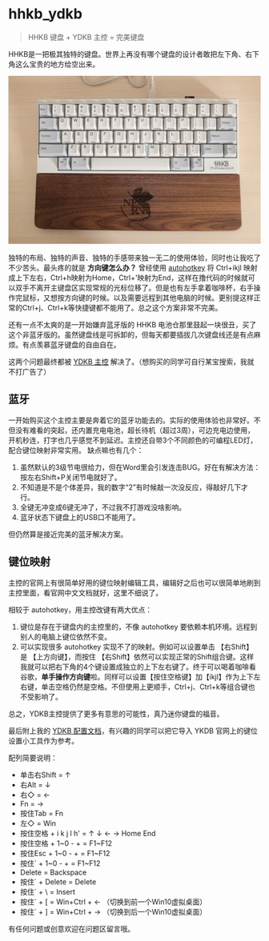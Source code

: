 # hhkb_ydkb
> HHKB 键盘 + YDKB 主控 = 完美键盘

HHKB是一把极其独特的键盘。世界上再没有哪个键盘的设计者敢把左下角、右下角这么宝贵的地方给空出来。

![hhkb1-1024.jpg](hhkb1-1024.jpg)

独特的布局、独特的声音、独特的手感带来独一无二的使用体验，同时也让我吃了不少苦头。最头疼的就是 **方向键怎么办？** 曾经使用 [autohotkey](https://www.autohotkey.com/) 将 Ctrl+ikjl 映射成上下左右，Ctrl+h映射为Home，Ctrl+'映射为End，这样在撸代码的时候就可以双手不离开主键盘区实现常规的光标位移了。但是也有左手拿着咖啡杯，右手操作完鼠标，又想按方向键的时候。以及需要远程到其他电脑的时候。更别提这样正常的Ctrl+j、Ctrl+k等快捷键都不能用了。总之这个方案非常不完美。

还有一点不太爽的是一开始嫌弃蓝牙版的 HHKB 电池仓那里鼓起一块很丑，买了这个非蓝牙版的。虽然键盘线是可拆卸的，但每天都要插拔几次键盘线还是有点麻烦。有点羡慕蓝牙键盘的自由自在。

这两个问题最终都被 [YDKB 主控](http://ydkb.io/) 解决了。（想购买的同学可自行某宝搜索，我就不打广告了）

## 蓝牙

一开始购买这个主控主要是奔着它的蓝牙功能去的。实际的使用体验也非常好。不但没有难看的突起，还内置充电电池，超长待机（超过3周），可边充电边使用，开机秒连，打字也几乎感觉不到延迟。主控还自带3个不同颜色的可编程LED灯，配合键位映射非常实用。
缺点嘛也有几个：
1. 虽然默认的3级节电很给力，但在Word里会引发连击BUG。好在有解决方法：按左右Shift+P关闭节电就好了。
2. 不知道是不是个体差异，我的数字“2”有时候敲一次没反应，得敲好几下才行。
3. 全键无冲变成6键无冲了，不过我不打游戏没啥影响。
4. 蓝牙状态下键盘上的USB口不能用了。

但仍然算是接近完美的蓝牙解决方案。

## 键位映射

主控的官网上有很简单好用的键位映射编辑工具，编辑好之后也可以很简单地刷到主控里面，看官网中文文档就好，这里不细说了。

相较于 autohotkey，用主控改键有两大优点：
1. 键位是存在于键盘内的主控里的，不像 autohotkey 要依赖本机环境。远程到别人的电脑上键位依然不变。
2. 可以实现很多 autohotkey 实现不了的映射。例如可以设置单击 【右Shift】 是 【上方向键】，而按住 【右Shift】依然可以实现正常的Shift组合键。这样我就可以把右下角的4个键设置成独立的上下左右键了。终于可以喝着咖啡看谷歌，**单手操作方向键**啦。同样可以设置【按住空格键】加【ikjl】作为上下左右键，单击空格仍然是空格。不但使用上更顺手，Ctrl+j、Ctrl+k等组合键也不受影响了。

总之，YDKB主控提供了更多有意思的可能性，真乃迷你键盘的福音。

最后附上我的 [YDKB 配置文档](https://github.com/1-2-3/hhkb_ydkb/blob/master/HHKB_BLE.BIN)，有兴趣的同学可以把它导入 YKDB 官网上的键位设置小工具作为参考。

配列简要说明：
- 单击右Shift = ↑
- 右Alt = ↓
- 右◇ = ←
- Fn = →
- 按住Tab = Fn
- 左◇ = Win
- 按住空格 + i k j l h' = ↑ ↓ ← → Home End
- 按住空格 + 1\~0 - + = F1~F12
- 按住Esc + 1\~0 - + = F1~F12
- 按住\` + 1\~0 - + = F1~F12
- Delete = Backspace
- 按住\` + Delete = Delete
- 按住\` + \ = Insert
- 按住\` + \[ = Win+Ctrl + ← （切换到前一个Win10虚拟桌面）
- 按住\` + \] = Win+Ctrl + → （切换到后一个Win10虚拟桌面）

有任何问题或创意欢迎在问题区留言哦。
